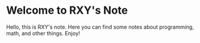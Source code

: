 # Welcome to RXY's Note
Hello, this is RXY's note. Here you can find some notes about programming, math, and other things. Enjoy!

